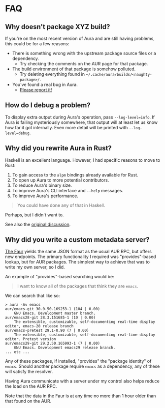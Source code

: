 # FAQ

## Why doesn't package XYZ build?

If you're on the most recent version of Aura and are still having problems, this
could be for a few reasons:

- There is something wrong with the upstream package source files or a
  dependency.
  - Try checking the comments on the AUR page for that package.
- The build environment of that package is somehow polluted.
  - Try deleting everything found in `~/.cache/aura/builds/<naughty-package>/`.
- You've found a real bug in Aura.
  - [Please report it!](https://github.com/fosskers/aura/issues)

## How do I debug a problem?

To display extra output during Aura's operation, pass `--log-level=info`. If
Aura is failing mysteriously somewhere, that output will at least let us know
how far it got internally. Even more detail will be printed with
`--log-level=debug`.

## Why did you rewrite Aura in Rust?

Haskell is an excellent language. However, I had specific reasons to move to
Rust:

1. To gain access to the `alpm` bindings already available for Rust.
2. To open up Aura to more potential contributors.
3. To reduce Aura's binary size.
4. To improve Aura's CLI interface and `--help` messages.
5. To improve Aura's performance.

> You could have done any of that in Haskell.

Perhaps, but I didn't want to.

See also the [original discussion](https://github.com/fosskers/aura/discussions/657).

## Why did you write a custom metadata server?

[The Faur](https://git.sr.ht/~fosskers/faur) yields the same JSON format as the
usual AUR RPC, but offers new endpoints. The primary functionality I required
was "provides"-based lookup, but for AUR packages. The simplest way to achieve
that was to write my own server, so I did.

An example of "provides"-based searching would be:

> I want to know all of the packages that think they are `emacs`.

We can search that like so:

```
> aura -Av emacs
aur/emacs-git 30.0.50.169253-1 (104 | 0.00) 
    GNU Emacs. Development master branch.
aur/emacs28-git 28.3.151685-1 (10 | 0.00) 
    The extensible, customizable, self-documenting real-time display editor, emacs-28 release branch
aur/emacs-pretest 29.1-0.90 (7 | 0.00) 
    The extensible, customizable, self-documenting real-time display editor. Pretest version
aur/emacs29-git 29.2.50.165993-1 (7 | 0.00) 
    GNU Emacs. Development emacs29 release branch.
... etc ...
```

Any of these packages, if installed, "provides" the "package identity" of
`emacs`. Should another package require `emacs` as a dependency, any of these
will satisfy the resolver.

Having Aura communicate with a server under my control also helps reduce the
load on the AUR RPC.

Note that the data in the Faur is at any time no more than 1 hour older than
that found on the AUR.
